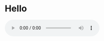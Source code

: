 # Hello

<audio  src="media/generated_fujitou_normal_001.wav" controls>
                        <p style="color: red">Your browser does not support the HTML5</p>
                </audio>